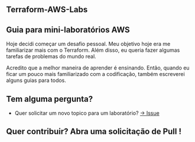 ## Terraform-AWS-Labs

## Guia para mini-laboratórios AWS

Hoje decidi começar um desafio pessoal. Meu objetivo hoje era me familiarizar mais com o Terraform. Além disso, eu queria fazer algumas tarefas de problemas do mundo real. 

Acredito que a melhor maneira de aprender é ensinando. Então, quando eu ficar um pouco mais familiarizado com a codificação, também escreverei alguns guias para todos.

## Tem alguma pergunta?
-  Quer solicitar um novo topico para um laboratório? 
[-> Issue](https://github.com/pmarcelojr/terraform-aws-labs/issues/new)

## Quer contribuir? Abra uma solicitação de Pull !